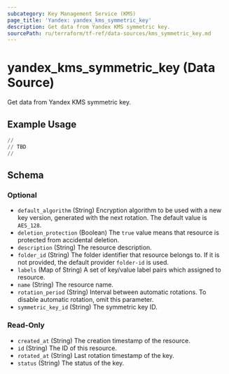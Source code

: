 ```yaml
---
subcategory: Key Management Service (KMS)
page_title: 'Yandex: yandex_kms_symmetric_key'
description: Get data from Yandex KMS symmetric key.
sourcePath: ru/terraform/tf-ref/data-sources/kms_symmetric_key.md
---
```


# yandex_kms_symmetric_key (Data Source)

Get data from Yandex KMS symmetric key.

## Example Usage

```terraform
//
// TBD
//
```

<!-- schema generated by tfplugindocs -->
## Schema

### Optional

- `default_algorithm` (String) Encryption algorithm to be used with a new key version, generated with the next rotation. The default value is `AES_128`.
- `deletion_protection` (Boolean) The `true` value means that resource is protected from accidental deletion.
- `description` (String) The resource description.
- `folder_id` (String) The folder identifier that resource belongs to. If it is not provided, the default provider `folder-id` is used.
- `labels` (Map of String) A set of key/value label pairs which assigned to resource.
- `name` (String) The resource name.
- `rotation_period` (String) Interval between automatic rotations. To disable automatic rotation, omit this parameter.
- `symmetric_key_id` (String) The symmetric key ID.

### Read-Only

- `created_at` (String) The creation timestamp of the resource.
- `id` (String) The ID of this resource.
- `rotated_at` (String) Last rotation timestamp of the key.
- `status` (String) The status of the key.
